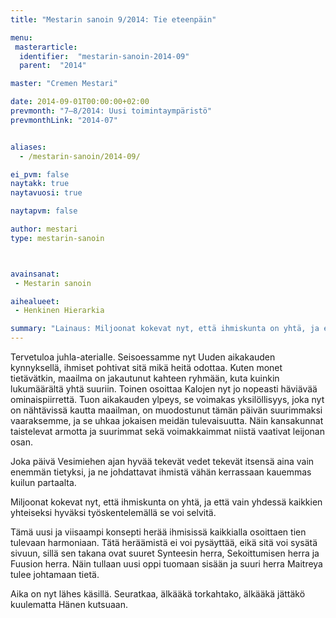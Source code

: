 ```yaml
---
title: "Mestarin sanoin 9/2014: Tie eteenpäin"

menu:
 masterarticle:
  identifier:  "mestarin-sanoin-2014-09"
  parent:  "2014"

master: "Cremen Mestari"

date: 2014-09-01T00:00:00+02:00
prevmonth: "7–8/2014: Uusi toimintaympäristö"
prevmonthLink: "2014-07"


aliases:
  - /mestarin-sanoin/2014-09/

ei_pvm: false
naytakk: true
naytavuosi: true

naytapvm: false

author: mestari
type: mestarin-sanoin



avainsanat:
 - Mestarin sanoin

aihealueet:
 - Henkinen Hierarkia

summary: "Lainaus: Miljoonat kokevat nyt, että ihmiskunta on yhtä, ja että vain yhdessä kaikkien yhteiseksi hyväksi työskentelemällä se voi selvitä."
---
```

<p>Tervetuloa juhla-aterialle. Seisoessamme nyt Uuden aikakauden kynnyksellä, ihmiset pohtivat sitä mikä heitä odottaa. Kuten monet tietävätkin, maailma on jakautunut kahteen ryhmään, kuta kuinkin lukumäärältä yhtä suuriin. Toinen osoittaa Kalojen nyt jo nopeasti häviävää ominaispiirrettä. Tuon aikakauden ylpeys, se voimakas yksilöllisyys, joka nyt on nähtävissä kautta maailman, on muodostunut tämän päivän suurimmaksi vaaraksemme, ja se uhkaa jokaisen meidän tulevaisuutta. Näin kansakunnat taistelevat armotta ja suurimmat sekä voimakkaimmat niistä vaativat leijonan osan.</p>
<p>Joka päivä Vesimiehen ajan hyvää tekevät vedet tekevät itsensä aina vain enemmän tietyksi, ja ne johdattavat ihmistä vähän kerrassaan kauemmas kuilun partaalta.</p>
<p>Miljoonat kokevat nyt, että ihmiskunta on yhtä, ja että vain yhdessä kaikkien yhteiseksi hyväksi työskentelemällä se voi selvitä.</p>
<p>Tämä uusi ja viisaampi konsepti herää ihmisissä kaikkialla osoittaen tien tulevaan harmoniaan. Tätä heräämistä ei voi pysäyttää, eikä sitä voi sysätä sivuun, sillä sen takana ovat suuret Synteesin herra, Sekoittumisen herra ja Fuusion herra. Näin tullaan uusi oppi tuomaan sisään ja suuri herra Maitreya tulee johtamaan tietä.</p>
<p>Aika on nyt lähes käsillä. Seuratkaa, älkääkä torkahtako, älkääkä jättäkö kuulematta Hänen kutsuaan.</p>